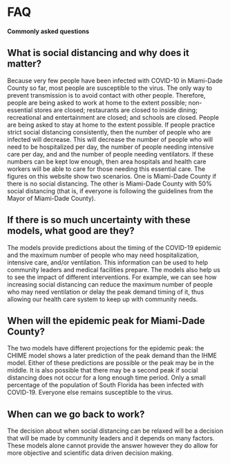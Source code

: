 # FAQ

**Commonly asked questions**

## What is social distancing and why does it matter?
Because very few people have been infected with COVID-10 in Miami-Dade County so far, most people are susceptible to the virus. The only way to prevent transmission is to avoid contact with other people.  Therefore, people are being asked to work at home to the extent possible; non-essential stores are closed; restaurants are closed to inside dining; recreational and entertainment are closed; and schools are closed.  People are being asked to stay at home to the extent possible.  If people practice strict social distancing consistently, then the number of people who are infected will decrease.  This will decrease the number of people who will need to be hospitalized per day, the number of people needing intensive care per day, and and the number of people needing ventilators. If these numbers can be kept low enough, then area hospitals and health care workers will be able to care for those needing this essential care.  The figures on this website show two scenarios.  One is Miami-Dade County if there is no social distancing.  The other is Miami-Dade County with 50% social distancing (that is, if everyone is following the guidelines from the Mayor of Miami-Dade County).


## If there is so much uncertainty with these models, what good are they?
The models provide predictions about the timing of the COVID-19 epidemic and the maximum number of people who may need hospitalization, intensive care, and/or ventilation. This information can be used to help community leaders and medical facilities prepare. The models also help us to see the impact of different interventions. For example, we can see how increasing social distancing can reduce the maximum number of people who may need ventilation or delay the peak demand timing of it, thus allowing our health care system to keep up with community needs.  


## When will the epidemic peak for Miami-Dade County?
The two models have different projections for the epidemic peak: the CHIME model shows a later prediction of the peak demand than the IHME model. Either of these predictions are possible or the peak may be in the middle. It is also possible that there may be a second peak if social distancing does not occur for a long enough time period.  Only a small percentage of the population of South Florida has been infected with COVID-19. Everyone else remains susceptible to the virus.  


## When can we go back to work?
The decision about when social distancing can be relaxed will be a decision that will be made by community leaders and it depends on many factors. These models alone cannot provide the answer however they do allow for more objective and scientific data driven decision making.

